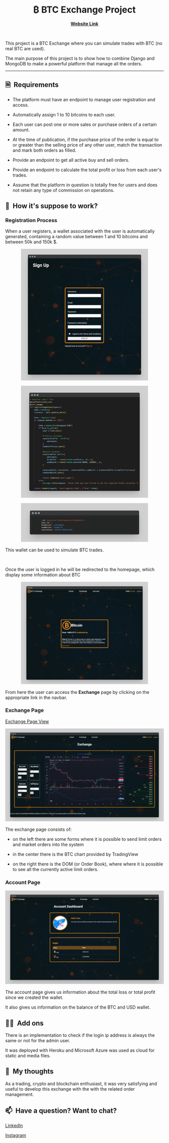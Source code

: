 <h1 align="center">
    ₿ BTC Exchange Project
</h1>

<a href="http://menobtc.herokuapp.com/">
    <strong><p align="center">Website Link</p></strong>
</a>

<br/>

This project is a BTC Exchange where you can simulate trades with BTC (no real BTC are used).

The main purpose of this project is to show how to combine Django and MongoDB to make a powerful platform that manage all the orders.

<hr/>

## 🗎&nbsp; Requirements

* The platform must have an endpoint to manage user registration and access.

* Automatically assign 1 to 10 bitcoins to each user.
* Each user can post one or more sales or purchase orders of a certain amount.
* At the time of publication, if the purchase price of the order is equal to or greater than the selling price of any other user, match the transaction and mark both orders as filled.
* Provide an endpoint to get all active buy and sell orders.
* Provide an endpoint to calculate the total profit or loss from each user's trades.
* Assume that the platform in question is totally free for users and does not retain any type of commission on operations.


## 🚀&nbsp; How it's suppose to work?

### Registration Process

When a user registers, a wallet associated with the user is automatically generated, containing a random value between 1 and 10 bitcoins and between 50k and 150k $.

<p align="center">
    <img width="80%" src="./assets/GitHubImage/screen4.png" alt="Register page">
</p>

<p align="center">
    <img width="80%" src="./assets/GitHubImage/screen1.png" alt="Register view">
</p>

<p align="center">
    <img width="80%" src="./assets/GitHubImage/screen2.png" alt="Wallet Object">
</p>

This wallet can be used to simulate BTC trades.

</br>

Once the user is logged in he will be redirected to the homepage, which display some information about BTC

<p align="center">
    <img width="80%" src="./assets/GitHubImage/screen5.png" alt="Homepage">
</p>

From here the user can access the <strong>Exchange</strong> page by clicking on the appropriate link in the navbar.

### Exchange Page

[Exchange Page View](https://github.com/Meno96/Exchange/blob/1bcb1f8b33218fcd282961b621bfe2e905107fb9/app/views.py#L66)

<p align="center">
    <img width="100%" src="./assets/GitHubImage/screen6.png" alt="Homepage">
</p>

The exchange page consists of:

* on the left there are some forms where it is possible to send limit orders and market orders into the system

* in the center there is the BTC chart provided by TradingView

* on the right there is the DOM (or Order Book), where where it is possible to see all the currently active limit orders.

### Account Page

<p align="center">
    <img width="100%" src="./assets/GitHubImage/screen7.png" alt="Homepage">
</p>

The account page gives us information about the total loss or total profit since we created the wallet.

It also gives us information on the balance of the BTC and USD wallet.

## 🏴‍☠️&nbsp; Add ons

There is an implementation to check if the login ip address is always the same or not for the admin user.

It was deployed with Heroku and Microsoft Azure was used as cloud for static and media files.

## 💭&nbsp; My thoughts

As a trading, crypto and blockchain enthusiast, it was very satisfying and useful to develop this exchange with the with the related order management.


## 📫&nbsp; Have a question? Want to chat? 

[LinkedIn](https://www.linkedin.com/in/daniele-menin/)

[Instagram](https://www.instagram.com/danielemeno96/)
